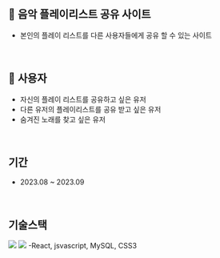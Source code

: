 ## :musical_keyboard: 음악 플레이리스트 공유 사이트

+ 본인의 플레이 리스트를 다른 사용자들에게 공유 할 수 있는 사이트

<br>

## :girl: 사용자

+ 자신의 플레이 리스트를 공유하고 싶은 유저
+ 다른 유저의 플레이리스트를 공유 받고 싶은 유저
+ 숨겨진 노래를 찾고 싶은 유저

<br>

## 기간
- 2023.08 ~ 2023.09

<br>

## 기술스택
  <img src="https://img.shields.io/badge/React-61DAFB?style=flat&logo=React&logoColor=white"/>
  <img src="https://img.shields.io/badge/javascript-F7DF1E?style=flat&logo=javascript&logoColor=white"/>
-React, jsvascript, MySQL, CSS3

